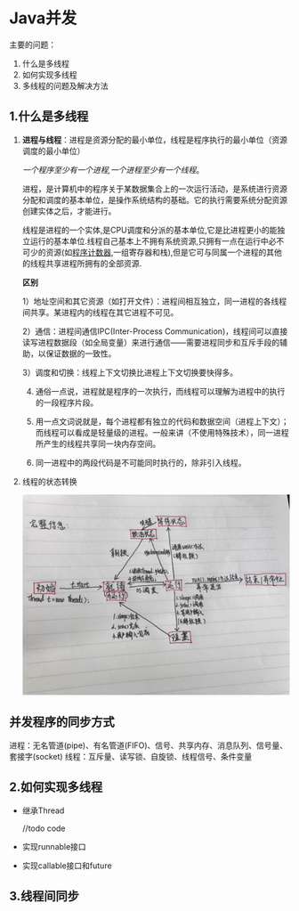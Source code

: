 # Java并发

主要的问题：

1. 什么是多线程
2. 如何实现多线程
3. 多线程的问题及解决方法

## 1.什么是多线程

1. **进程与线程**：进程是资源分配的最小单位，线程是程序执行的最小单位（资源调度的最小单位）

   *一个程序至少有一个进程,一个进程至少有一个线程*。

   进程，是计算机中的程序关于某数据集合上的一次运行活动，是系统进行资源分配和调度的基本单位，是操作系统结构的基础。它的执行需要系统分配资源创建实体之后，才能进行。

   线程是进程的一个实体,是CPU调度和分派的基本单位,它是比进程更小的能独立运行的基本单位.线程自己基本上不拥有系统资源,只拥有一点在运行中必不可少的资源(如[程序计数器](https://www.baidu.com/s?wd=程序计数器&tn=SE_PcZhidaonwhc_ngpagmjz&rsv_dl=gh_pc_zhidao),一组寄存器和栈),但是它可与同属一个进程的其他的线程共享进程所拥有的全部资源.

   **区别**

   1）地址空间和其它资源（如打开文件）：进程间相互独立，同一进程的各线程间共享。某进程内的线程在其它进程不可见。

   2）通信：进程间通信IPC(Inter-Process Communication)，线程间可以直接读写进程数据段（如全局变量）来进行通信——需要进程同步和互斥手段的辅助，以保证数据的一致性。

   3）调度和切换：线程上下文切换比进程上下文切换要快得多。

   4) 通俗一点说，进程就是程序的一次执行，而线程可以理解为进程中的执行的一段程序片段。

   5)   用一点文词说就是，每个进程都有独立的代码和数据空间（进程上下文）；而线程可以看成是轻量级的进程。一般来讲（不使用特殊技术），同一进程所产生的线程共享同一块内存空间。

   6)  同一进程中的两段代码是不可能同时执行的，除非引入线程。

2. 线程的状态转换

   ![](../img/线程状态.png)

## 并发程序的同步方式

进程：无名管道(pipe)、有名管道(FIFO)、信号、共享内存、消息队列、信号量、套接字(socket)
线程：互斥量、读写锁、自旋锁、线程信号、条件变量

## 2.如何实现多线程

+ 继承Thread

  //todo code

+ 实现runnable接口

+ 实现callable接口和future

## 3.线程间同步

